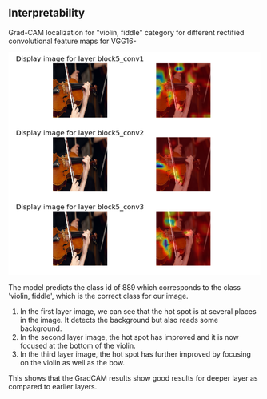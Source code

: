 ## Interpretability

Grad-CAM localization for "violin, fiddle" category for different rectified convolutional feature maps for VGG16-

![](https://github.com/nrajmalwar/EVA-Projects/blob/master/Session%2010/GradCAM_violin.png)

The model predicts the class id of 889 which corresponds to the class 'violin, fiddle', which is the correct class for our image.

1. In the first layer image, we can see that the hot spot is at several places in the image. It detects the background but also reads some background.
2. In the second layer image, the hot spot has improved and it is now focused at the bottom of the violin.
3. In the third layer image, the hot spot has further improved by focusing on the violin as well as the bow.

This shows that the GradCAM results show good results for deeper layer as compared to earlier layers.
